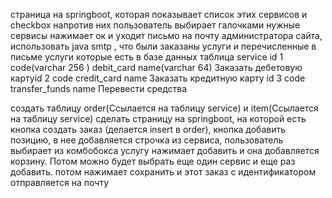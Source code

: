 страница на springboot, которая показывает список этих сервисов и checkbox напротив них
пользователь выбирает галочками нужные сервисы нажимает ок и уходит письмо на почту администратора сайта, использовать java smtp , что были заказаны услуги и перечисленные в письме услуги которые есть в базе данных  таблица service id 1 code(varchar 256
) debit_card name(varchar 64)  Заказать дебетовую картуid 2 code credit_card name Заказать кредитную карту id 3 code transfer_funds name Перевести средства

создать таблицу order(Ссылается на таблицу service)
 и item(Ссылается на таблицу service)
сделать страницу на springboot, на которой есть кнопка создать заказ (делается insert в order), кнопка добавить позицию, в нее добавляется строчка из сервиса, пользователь выбирает из комбобокса услугу нажимает добавить и она добавляется корзину. Потом можно будет выбрать еще один сервис и еще раз добавить.
потом нажимает сохранить и этот заказ с идентификатором отправляется на почту
